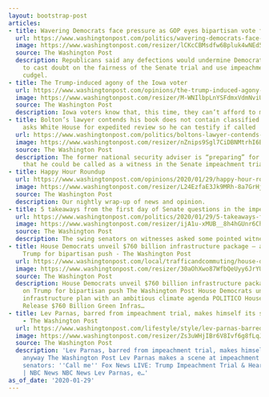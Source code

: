 ```yaml
---
layout: bootstrap-post
articles:
- title: Wavering Democrats face pressure as GOP eyes bipartisan vote for Trump acquittal
  url: https://www.washingtonpost.com/politics/wavering-democrats-face-pressure-as-gop-eyes-bipartisan-vote-for-trump-acquittal/2020/01/29/6295519e-42b2-11ea-b5fc-eefa848cde99_story.html
  image: https://www.washingtonpost.com/resizer/lCKcCBMsdfw6Bpluk4wNEd5Nio8=/1440x0/smart/arc-anglerfish-washpost-prod-washpost.s3.amazonaws.com/public/CTEN74SC2EI6VGOHDX6UEQNC7Y.jpg
  source: The Washington Post
  description: Republicans said any defections would undermine Democrats’ attempts
    to cast doubt on the fairness of the Senate trial and use impeachment as an election-year
    cudgel.
- title: The Trump-induced agony of the Iowa voter
  url: https://www.washingtonpost.com/opinions/the-trump-induced-agony-of-the-iowa-voter/2020/01/29/ba1985ea-42e7-11ea-aa6a-083d01b3ed18_story.html
  image: https://www.washingtonpost.com/resizer/M-WNIlbpLnYSFdmxVdmNviUjtgQ=/1440x0/smart/arc-anglerfish-washpost-prod-washpost.s3.amazonaws.com/public/7SWSAWSC5UI6VNP4535IJDG6TE.jpg
  source: The Washington Post
  description: Iowa voters know that, this time, they can’t afford to make a mistake.
- title: Bolton’s lawyer contends his book does not contain classified material and
    asks White House for expedited review so he can testify if called
  url: https://www.washingtonpost.com/politics/boltons-lawyer-contends-his-book-does-not-contain-classified-material-and-asks-white-house-for-expedited-review-so-he-can-testify-if-called/2020/01/29/89e4a56e-42e5-11ea-aa6a-083d01b3ed18_story.html
  image: https://www.washingtonpost.com/resizer/nZnips9Sgl7CiDBNMtrhI6BoaVI=/1440x0/smart/arc-anglerfish-washpost-prod-washpost.s3.amazonaws.com/public/JYJAHZCC6II6VNIDFMDXYQ3GC4.jpg
  source: The Washington Post
  description: The former national security adviser is “preparing” for the possibility
    that he could be called as a witness in the Senate impeachment trial.
- title: Happy Hour Roundup
  url: https://www.washingtonpost.com/opinions/2020/01/29/happy-hour-roundup/
  image: https://www.washingtonpost.com/resizer/L24EzfaE3Jk9MRh-8a7GrHjIGOQ=/1440x0/smart/arc-anglerfish-washpost-prod-washpost.s3.amazonaws.com/public/6U27G7SBEEI6VGOHDX6UEQNC7Y.jpg
  source: The Washington Post
  description: Our nightly wrap-up of news and opinion.
- title: 5 takeaways from the first day of Senate questions in the impeachment trial
  url: https://www.washingtonpost.com/politics/2020/01/29/5-takeaways-first-day-senate-questions-impeachment-trial/
  image: https://www.washingtonpost.com/resizer/ijA1u-xMUB__8h4hGUnr6ChmpbA=/1440x0/smart/arc-anglerfish-washpost-prod-washpost.s3.amazonaws.com/public/ZUTGS6SCBYI6VGOHDX6UEQNC7Y.jpg
  source: The Washington Post
  description: The swing senators on witnesses asked some pointed witnesses.
- title: House Democrats unveil $760 billion infrastructure package — and call on
    Trump for bipartisan push - The Washington Post
  url: https://www.washingtonpost.com/local/trafficandcommuting/house-democrats-unveil-760-billion-infrastructure-package--and-call-on-trump-for-bipartisan-push/2020/01/29/2656e2d0-42ce-11ea-b5fc-eefa848cde99_story.html
  image: https://www.washingtonpost.com/resizer/30aOhXwo87WfbQeUyy6JrYUMzVE=/1440x0/smart/arc-anglerfish-washpost-prod-washpost.s3.amazonaws.com/public/TKTP4TCC4UI6VNP4535IJDG6TE.jpg
  source: The Washington Post
  description: House Democrats unveil $760 billion infrastructure package — and call
    on Trump for bipartisan push The Washington Post House Democrats unveil $760B
    infrastructure plan with an ambitious climate agenda POLITICO House Democrats
    Release $760 Billion Green Infras…
- title: Lev Parnas, barred from impeachment trial, makes himself its star anyway
    - The Washington Post
  url: https://www.washingtonpost.com/lifestyle/style/lev-parnas-barred-from-impeachment-trial-makes-himself-its-star-anyway/2020/01/29/2cb47062-42d2-11ea-aa6a-083d01b3ed18_story.html
  image: https://www.washingtonpost.com/resizer/Zs3uWHjIBr6V8Ivf6g8fLqJn9OE=/1440x0/smart/arc-anglerfish-washpost-prod-washpost.s3.amazonaws.com/public/XU37QNSCZMI6VKTKBA6QDM7NDA.jpg
  source: The Washington Post
  description: 'Lev Parnas, barred from impeachment trial, makes himself its star
    anyway The Washington Post Lev Parnas makes a scene at impeachment trial, telling
    senators: ''Call me'' Fox News LIVE: Trump Impeachment Trial & Hearings (Day 8)
    | NBC News NBC News Lev Parnas, e…'
as_of_date: '2020-01-29'
---
```


